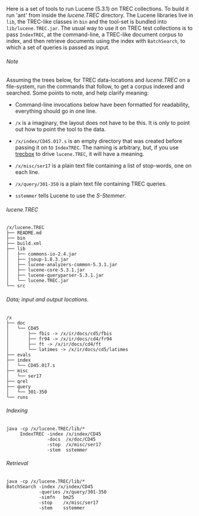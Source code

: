 Here is a set of tools to run Lucene (5.3.1) on TREC collections. To
build it run 'ant' from inside the *lucene.TREC* directory. The Lucene
libraries live in `lib`, the TREC-like classes in `bin` and the
tool-set is bundled into `lib/lucene.TREC.jar`. The usual way to use
it on TREC test collections is to pass `IndexTREC`, at the
command-line, a TREC-like document corpus to index, and then retrieve
documents using the index with `BatchSearch`, to which a set of
queries is passed as input.

###### Note

Assuming the trees below, for TREC data-locations and *lucene.TREC* on a
file-system, run the commands that follow, to get a corpus indexed and
searched. Some points to note, and help clarify meaning:

- Command-line invocations below have been formatted for readability,
  everything should go in one line.

- `/x` is a imaginary, the layout does not have to be this. It is only
  to point out how to point the tool to the data.

- `/x/index/CD45.017.s` is an empty directory that was created before
  passing it on to `IndexTREC`. The naming is arbitrary, but, if you use
  [trecbox](https://github.com/sauparna/trecbox) to drive `lucene.TREC`,
  it will have a meaning.

- `/x/misc/ser17` is a plain text file containing a list of stop-words,
  one on each line.

- `/x/query/301-350` is a plain text file containing TREC queries.

- `sstemmer` tells Lucene to use the *S-Stemmer*.

###### lucene.TREC

```
/x/lucene.TREC
├── README.md
├── bin
├── build.xml
├── lib
│   ├── commons-io-2.4.jar
│   ├── jsoup-1.8.3.jar
│   ├── lucene-analyzers-common-5.3.1.jar
│   ├── lucene-core-5.3.1.jar
│   ├── lucene-queryparser-5.3.1.jar
│   └── lucene.TREC.jar
└── src
```

###### Data; input and output locations.

```
/x
├── doc
│   └── CD45
│       ├── fbis -> /x/ir/docs/cd5/fbis
│       ├── fr94 -> /x/ir/docs/cd4/fr94
│       ├── ft -> /x/ir/docs/cd4/ft
│       └── latimes -> /x/ir/docs/cd5/latimes
├── evals
├── index
│   └── CD45.017.s
├── misc
│   └── ser17
├── qrel
├── query
│   └── 301-350
└── runs
```

###### Indexing

```
java -cp /x/lucene.TREC/lib/*
     IndexTREC -index /x/index/CD45
               -docs  /x/doc/CD45
               -stop  /x/misc/ser17
               -stem  sstemmer
```

###### Retrieval

```
java -cp /x/lucene.TREC/lib/*
BatchSearch -index /x/index/CD45
            -queries /x/query/301-350
            -simfn   bm25
            -stop    /x/misc/ser17
            -stem    sstemmer
```
